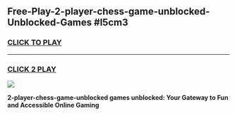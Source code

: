 
## Free-Play-2-player-chess-game-unblocked-Unblocked-Games #l5cm3
<h3>
<a href="https://news.freeplayer.one?title=2-player-chess-game-unblocked&ref=8M">CLICK TO PLAY</a></h3>
<hr>

<h3>
<a href="https://news.freeplayer.one?title=2-player-chess-game-unblocked&ref=8M">CLICK 2 PLAY</a>
  
</h3>

<a href="https://news.freeplayer.one?title=2-player-chess-game-unblocked&ref=8M"><img src="https://clearcache.store/games.png"></a>


**2-player-chess-game-unblocked games unblocked: Your Gateway to Fun and Accessible Online Gaming**
